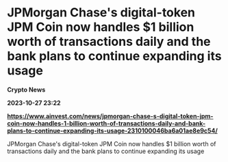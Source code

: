 # JPMorgan Chase's digital-token JPM Coin now handles $1 billion worth of transactions daily and the bank plans to continue expanding its usage
**Crypto News**

**2023-10-27 23:22**

**https://www.ainvest.com/news/jpmorgan-chase-s-digital-token-jpm-coin-now-handles-1-billion-worth-of-transactions-daily-and-bank-plans-to-continue-expanding-its-usage-2310100046ba6a01ae8e9c54/**

JPMorgan Chase's digital-token JPM Coin now handles $1 billion worth of transactions daily and the bank plans to continue expanding its usage